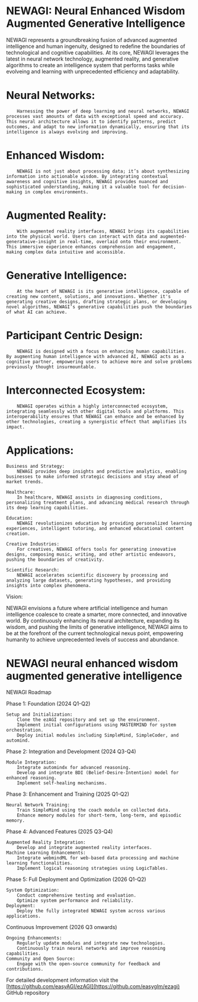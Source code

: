 # NEWAGI: Neural Enhanced Wisdom Augmented Generative Intelligence


NEWAGI represents a groundbreaking fusion of advanced augmented intelligence and human ingenuity, designed to redefine the boundaries of technological and cognitive capabilities. At its core, NEWAGI leverages the latest in neural network technology, augmented reality, and generative algorithms to create an intelligence system that performs tasks while evolveing and learning with unprecedented efficiency and adaptability.

#    Neural Networks:
        Harnessing the power of deep learning and neural networks, NEWAGI processes vast amounts of data with exceptional speed and accuracy. This neural architecture allows it to identify patterns, predict outcomes, and adapt to new information dynamically, ensuring that its intelligence is always evolving and improving.

#    Enhanced Wisdom:
        NEWAGI is not just about processing data; it’s about synthesizing information into actionable wisdom. By integrating contextual awareness and cognitive insights, NEWAGI provides nuanced and sophisticated understanding, making it a valuable tool for decision-making in complex environments.

#    Augmented Reality:
        With augmented reality interfaces, NEWAGI brings its capabilities into the physical world. Users can interact with data and augmented-generataive-insight in real-time, overlaid onto their environment. This immersive experience enhances comprehension and engagement, making complex data intuitive and accessible.

#    Generative Intelligence:
        At the heart of NEWAGI is its generative intelligence, capable of creating new content, solutions, and innovations. Whether it's generating creative designs, drafting strategic plans, or developing novel algorithms, NEWAGI’s generative capabilities push the boundaries of what AI can achieve.

#    Participant Centric Design:
        NEWAGI is designed with a focus on enhancing human capabilities. By augmenting human intelligence with advanced AI, NEWAGI acts as a cognitive partner, empowering users to achieve more and solve problems previously thought insurmountable.

#    Interconnected Ecosystem:
        NEWAGI operates within a highly interconnected ecosystem, integrating seamlessly with other digital tools and platforms. This interoperability ensures that NEWAGI can enhance and be enhanced by other technologies, creating a synergistic effect that amplifies its impact.

#     Applications:

    Business and Strategy:
        NEWAGI provides deep insights and predictive analytics, enabling businesses to make informed strategic decisions and stay ahead of market trends.

    Healthcare:
        In healthcare, NEWAGI assists in diagnosing conditions, personalizing treatment plans, and advancing medical research through its deep learning capabilities.

    Education:
        NEWAGI revolutionizes education by providing personalized learning experiences, intelligent tutoring, and enhanced educational content creation.

    Creative Industries:
        For creatives, NEWAGI offers tools for generating innovative designs, composing music, writing, and other artistic endeavors, pushing the boundaries of creativity.

    Scientific Research:
        NEWAGI accelerates scientific discovery by processing and analyzing large datasets, generating hypotheses, and providing insights into complex phenomena.

Vision:

NEWAGI envisions a future where artificial intelligence and human intelligence coalesce to create a smarter, more connected, and innovative world. By continuously enhancing its neural architecture, expanding its wisdom, and pushing the limits of generative intelligence, NEWAGI aims to be at the forefront of the current technological nexus point, empowering humanity to achieve unprecedented levels of success and abundance.


# NEWAGI neural enhanced wisdom augmented generative intelligence


NEWAGI Roadmap

Phase 1: Foundation (2024 Q1-Q2)

    Setup and Initialization:
        Clone the ezAGI repository and set up the environment.
        Implement initial configurations using MASTERMIND for system orchestration.
        Deploy initial modules including SimpleMind, SimpleCoder, and automind.

Phase 2: Integration and Development (2024 Q3-Q4)

    Module Integration:
        Integrate automindx for advanced reasoning.
        Develop and integrate BDI (Belief-Desire-Intention) model for enhanced reasoning.
        Implement self-healing mechanisms.

Phase 3: Enhancement and Training (2025 Q1-Q2)

    Neural Network Training:
        Train SimpleMind using the coach module on collected data.
        Enhance memory modules for short-term, long-term, and episodic memory.

Phase 4: Advanced Features (2025 Q3-Q4)

    Augmented Reality Integration:
        Develop and integrate augmented reality interfaces.
    Machine Learning Enhancements:
        Integrate webmindML for web-based data processing and machine learning functionalities.
        Implement logical reasoning strategies using LogicTables.

Phase 5: Full Deployment and Optimization (2026 Q1-Q2)

    System Optimization:
        Conduct comprehensive testing and evaluation.
        Optimize system performance and reliability.
    Deployment:
        Deploy the fully integrated NEWAGI system across various applications.

Continuous Improvement (2026 Q3 onwards)

    Ongoing Enhancements:
        Regularly update modules and integrate new technologies.
        Continuously train neural networks and improve reasoning capabilities.
    Community and Open Source:
        Engage with the open-source community for feedback and contributions.

For detailed development information visit the [https://github.com/easyAGI/ezAGI](https://github.com/easyglm/ezagi) GitHub repository
